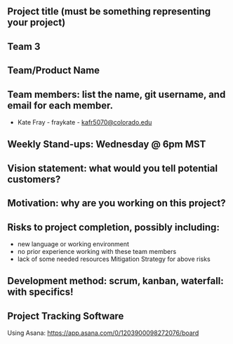 
## Project title (must be something representing your project)
## Team 3
## Team/Product Name
## Team members: list the name, git username, and email for each member.
* Kate Fray - fraykate - kafr5070@colorado.edu
## Weekly Stand-ups: Wednesday @ 6pm MST
## Vision statement: what would you tell potential customers?
## Motivation: why are you working on this project?
## Risks to project completion, possibly including:
* new language or working environment
* no prior experience working with these team members
* lack of some needed resources
Mitigation Strategy for above risks
## Development method: scrum, kanban, waterfall: with specifics!
## Project Tracking Software
Using Asana: https://app.asana.com/0/1203900098272076/board

